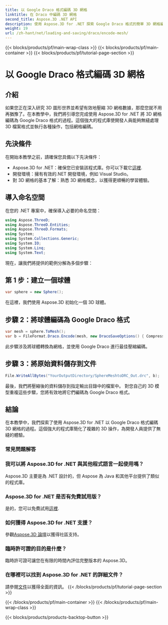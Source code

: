 ```yaml
---
title: 以 Google Draco 格式編碼 3D 網格
linktitle: 在 Draco 中編碼 3D 網格
second_title: Aspose.3D .NET API
description: 使用 Aspose.3D for .NET 探索 Google Draco 格式的簡單 3D 網格編碼。請遵循我們的逐步指南。高效、強大且對開發人員友好！
weight: 19
url: /zh-hant/net/loading-and-saving/draco/encode-mesh/
---
```


{{< blocks/products/pf/main-wrap-class >}}
{{< blocks/products/pf/main-container >}}
{{< blocks/products/pf/tutorial-page-section >}}

# 以 Google Draco 格式編碼 3D 網格

## 介紹
如果您正在深入研究 3D 圖形世界並希望有效地壓縮 3D 網格數據，那麼您就不用再猶豫了。在本教學中，我們將引導您完成使用 Aspose.3D for .NET 將 3D 網格編碼為 Google Draco 格式的過程。這個強大的程式庫使開發人員能夠無縫處理 3D 檔案格式並執行各種操作，包括網格編碼。
## 先決條件
在開始本教學之前，請確保您具備以下先決條件：
-  Aspose.3D for .NET：確保您已安裝該程式庫。你可以下載它[這裡](https://releases.aspose.com/3d/net/).
- 開發環境：擁有有效的.NET 開發環境，例如 Visual Studio。
- 對 3D 網格的基本了解：熟悉 3D 網格概念，以獲得更順暢的學習體驗。
## 導入命名空間
在您的 .NET 專案中，確保導入必要的命名空間：
```csharp
using Aspose.ThreeD;
using Aspose.ThreeD.Entities;
using Aspose.ThreeD.Formats;
using System;
using System.Collections.Generic;
using System.IO;
using System.Linq;
using System.Text;
```
現在，讓我們將提供的範例分解為多個步驟：
## 第 1 步：建立一個球體
```csharp
var sphere = new Sphere();
```
在這裡，我們使用 Aspose.3D 初始化一個 3D 球體。
## 步驟 2：將球體編碼為 Google Draco 格式
```csharp
var mesh = sphere.ToMesh();
var b = FileFormat.Draco.Encode(mesh, new DracoSaveOptions() { CompressionLevel = DracoCompressionLevel.Optimal });
```
此步驟涉及將球體轉換為網格，並使用 Google Draco 進行最佳壓縮編碼。
## 步驟 3：將原始資料儲存到文件
```csharp
File.WriteAllBytes("YourOutputDirectory/SphereMeshtoDRC_Out.drc", b);
```
最後，我們將壓縮後的資料儲存到指定輸出目錄中的檔案中。
對您自己的 3D 模型重複這些步驟，您將有效地將它們編碼為 Google Draco 格式。
## 結論
在本教學中，我們探索了使用 Aspose.3D for .NET 以 Google Draco 格式編碼 3D 網格的過程。這個強大的程式庫簡化了複雜的 3D 操作，為開發人員提供了無縫的體驗。

### 常見問題解答
### 我可以將 Aspose.3D for .NET 與其他程式語言一起使用嗎？
Aspose.3D 主要是為 .NET 設計的，但 Aspose 為 Java 和其他平台提供了類似的程式庫。
### Aspose.3D for .NET 是否有免費試用版？
是的，您可以免費試用[這裡](https://releases.aspose.com/).
### 如何獲得 Aspose.3D for .NET 支援？
參觀[Aspose.3D 論壇](https://forum.aspose.com/c/3d/18)以獲得社區支持。
### 臨時許可證的目的是什麼？
臨時許可證可讓您在有限的時間內評估完整版本的 Aspose.3D。
### 在哪裡可以找到 Aspose.3D for .NET 的詳細文件？
請參閱[文件](https://reference.aspose.com/3d/net/)以獲得全面的資訊。
{{< /blocks/products/pf/tutorial-page-section >}}

{{< /blocks/products/pf/main-container >}}
{{< /blocks/products/pf/main-wrap-class >}}

{{< blocks/products/products-backtop-button >}}
